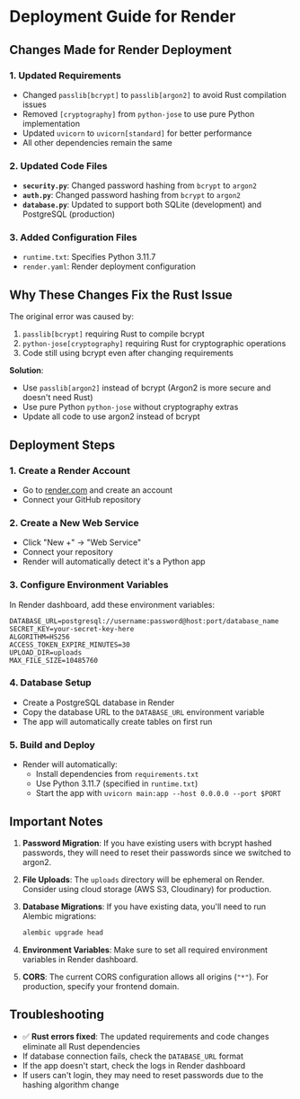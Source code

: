 # Deployment Guide for Render

## Changes Made for Render Deployment

### 1. Updated Requirements
- Changed `passlib[bcrypt]` to `passlib[argon2]` to avoid Rust compilation issues
- Removed `[cryptography]` from `python-jose` to use pure Python implementation
- Updated `uvicorn` to `uvicorn[standard]` for better performance
- All other dependencies remain the same

### 2. Updated Code Files
- **`security.py`**: Changed password hashing from `bcrypt` to `argon2`
- **`auth.py`**: Changed password hashing from `bcrypt` to `argon2`
- **`database.py`**: Updated to support both SQLite (development) and PostgreSQL (production)

### 3. Added Configuration Files
- `runtime.txt`: Specifies Python 3.11.7
- `render.yaml`: Render deployment configuration

## Why These Changes Fix the Rust Issue

The original error was caused by:
1. `passlib[bcrypt]` requiring Rust to compile bcrypt
2. `python-jose[cryptography]` requiring Rust for cryptographic operations
3. Code still using bcrypt even after changing requirements

**Solution**: 
- Use `passlib[argon2]` instead of bcrypt (Argon2 is more secure and doesn't need Rust)
- Use pure Python `python-jose` without cryptography extras
- Update all code to use argon2 instead of bcrypt

## Deployment Steps

### 1. Create a Render Account
- Go to [render.com](https://render.com) and create an account
- Connect your GitHub repository

### 2. Create a New Web Service
- Click "New +" → "Web Service"
- Connect your repository
- Render will automatically detect it's a Python app

### 3. Configure Environment Variables
In Render dashboard, add these environment variables:

```
DATABASE_URL=postgresql://username:password@host:port/database_name
SECRET_KEY=your-secret-key-here
ALGORITHM=HS256
ACCESS_TOKEN_EXPIRE_MINUTES=30
UPLOAD_DIR=uploads
MAX_FILE_SIZE=10485760
```

### 4. Database Setup
- Create a PostgreSQL database in Render
- Copy the database URL to the `DATABASE_URL` environment variable
- The app will automatically create tables on first run

### 5. Build and Deploy
- Render will automatically:
  - Install dependencies from `requirements.txt`
  - Use Python 3.11.7 (specified in `runtime.txt`)
  - Start the app with `uvicorn main:app --host 0.0.0.0 --port $PORT`

## Important Notes

1. **Password Migration**: If you have existing users with bcrypt hashed passwords, they will need to reset their passwords since we switched to argon2.

2. **File Uploads**: The `uploads` directory will be ephemeral on Render. Consider using cloud storage (AWS S3, Cloudinary) for production.

3. **Database Migrations**: If you have existing data, you'll need to run Alembic migrations:
   ```bash
   alembic upgrade head
   ```

4. **Environment Variables**: Make sure to set all required environment variables in Render dashboard.

5. **CORS**: The current CORS configuration allows all origins (`"*"`). For production, specify your frontend domain.

## Troubleshooting

- ✅ **Rust errors fixed**: The updated requirements and code changes eliminate all Rust dependencies
- If database connection fails, check the `DATABASE_URL` format
- If the app doesn't start, check the logs in Render dashboard
- If users can't login, they may need to reset passwords due to the hashing algorithm change 